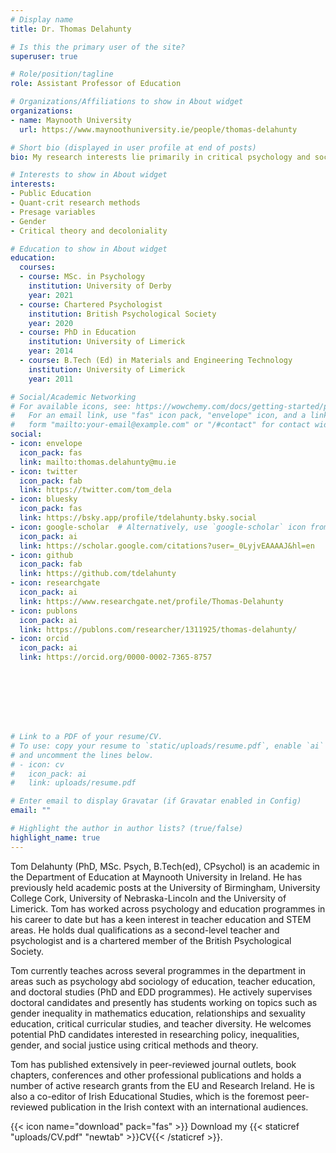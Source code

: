 ```yaml
---
# Display name
title: Dr. Thomas Delahunty 

# Is this the primary user of the site?
superuser: true

# Role/position/tagline
role: Assistant Professor of Education

# Organizations/Affiliations to show in About widget
organizations:
- name: Maynooth University
  url: https://www.maynoothuniversity.ie/people/thomas-delahunty

# Short bio (displayed in user profile at end of posts)
bio: My research interests lie primarily in critical psychology and sociology with a focus on issues of inequality within public education. I research in areas such as educational policy and politics as well as write about issues in the field of cultural criticism. 

# Interests to show in About widget
interests:
- Public Education
- Quant-crit research methods 
- Presage variables
- Gender
- Critical theory and decoloniality

# Education to show in About widget
education:
  courses:
  - course: MSc. in Psychology
    institution: University of Derby
    year: 2021
  - course: Chartered Psychologist
    institution: British Psychological Society
    year: 2020
  - course: PhD in Education
    institution: University of Limerick
    year: 2014
  - course: B.Tech (Ed) in Materials and Engineering Technology
    institution: University of Limerick
    year: 2011

# Social/Academic Networking
# For available icons, see: https://wowchemy.com/docs/getting-started/page-builder/#icons
#   For an email link, use "fas" icon pack, "envelope" icon, and a link in the
#   form "mailto:your-email@example.com" or "/#contact" for contact widget.
social:
- icon: envelope
  icon_pack: fas
  link: mailto:thomas.delahunty@mu.ie
- icon: twitter
  icon_pack: fab
  link: https://twitter.com/tom_dela
- icon: bluesky
  icon_pack: fas
  link: https://bsky.app/profile/tdelahunty.bsky.social
- icon: google-scholar  # Alternatively, use `google-scholar` icon from `ai` icon pack
  icon_pack: ai
  link: https://scholar.google.com/citations?user=_0LyjvEAAAAJ&hl=en
- icon: github
  icon_pack: fab
  link: https://github.com/tdelahunty
- icon: researchgate
  icon_pack: ai
  link: https://www.researchgate.net/profile/Thomas-Delahunty
- icon: publons
  icon_pack: ai
  link: https://publons.com/researcher/1311925/thomas-delahunty/
- icon: orcid
  icon_pack: ai
  link: https://orcid.org/0000-0002-7365-8757








# Link to a PDF of your resume/CV.
# To use: copy your resume to `static/uploads/resume.pdf`, enable `ai` icons in `params.toml`, 
# and uncomment the lines below.
# - icon: cv
#   icon_pack: ai
#   link: uploads/resume.pdf

# Enter email to display Gravatar (if Gravatar enabled in Config)
email: ""

# Highlight the author in author lists? (true/false)
highlight_name: true
---
```


Tom Delahunty (PhD, MSc. Psych, B.Tech(ed), CPsychol) is an academic in the Department of Education at Maynooth University in Ireland. He has previously held academic posts at the University of Birmingham, University College Cork, University of Nebraska-Lincoln and the University of Limerick. Tom has worked across psychology and education programmes in his career to date but has a keen interest in teacher education and STEM areas. He holds dual qualifications as a second-level teacher and psychologist and is a chartered member of the British Psychological Society.
 
Tom currently teaches across several programmes in the department in areas such as psychology abd sociology of education, teacher education, and doctoral studies (PhD and EDD programmes). He actively supervises doctoral candidates and presently has students working on topics such as gender inequality in mathematics education, relationships and sexuality education, critical curricular studies, and teacher diversity. He welcomes potential PhD candidates interested in researching policy, inequalities, gender, and social justice using critical methods and theory.
 
Tom has published extensively in peer-reviewed journal outlets, book chapters, conferences and other professional publications and holds a number of active research grants from the EU and Research Ireland. He is also a co-editor of Irish Educational Studies, which is the foremost peer-reviewed publication in the Irish context with an international audiences.

{{< icon name="download" pack="fas" >}} Download my {{< staticref "uploads/CV.pdf" "newtab" >}}CV{{< /staticref >}}.
